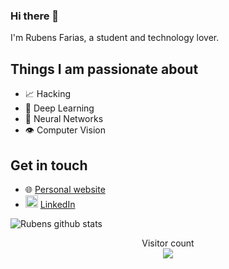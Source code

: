 ### Hi there 👋

I'm Rubens Farias, a student and technology lover.

## Things I am passionate about

- 📈 Hacking
- 🤖 Deep Learning
- 🧠 Neural Networks
- 👁️ Computer Vision

## Get in touch

- 🌐 [Personal website](www.rubensbfarias.com)
- <img height="20" src="https://i.pinimg.com/originals/ce/09/3c/ce093c7214ad357bb665cfd2f66a8b6b.png"> [LinkedIn](https://www.linkedin.com/in/rubensbfarias/)

![Rubens github stats](https://github-readme-stats.vercel.app/api?username=rubensbfarias&count_private=true&show_icons=true&theme=algolia)

<p align="center"> 
  Visitor count<br>
  <img src="https://profile-counter.glitch.me/rubensbfarias/count.svg" />
</p>
